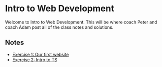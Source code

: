 # Intro to Web Development

Welcome to Intro to Web Development. This will be where coach Peter and coach
Adam post all of the class notes and solutions.

## Notes

* [Exercise 1: Our first website](/notes/week1/summary.md)
* [Exercise 2: Intro to TS](/notes/week2/summary.md)
